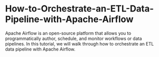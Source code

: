 # How-to-Orchestrate-an-ETL-Data-Pipeline-with-Apache-Airflow
Apache Airflow is an open-source platform that allows you to programmatically author, schedule, and monitor workflows or data pipelines. In this tutorial, we will walk through how to orchestrate an ETL data pipeline with Apache Airflow.

